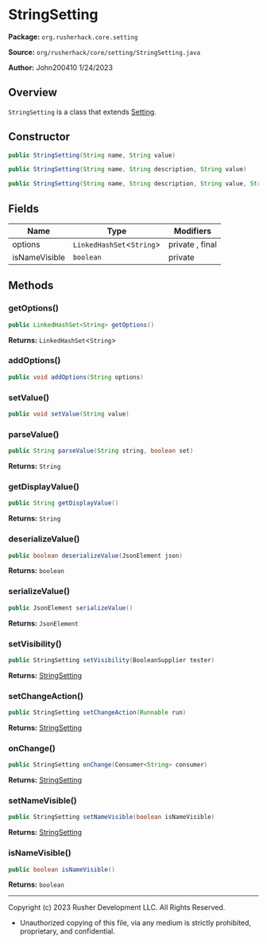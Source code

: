 # StringSetting

**Package:** `org.rusherhack.core.setting`

**Source:** `org/rusherhack/core/setting/StringSetting.java`

**Author:** John200410 1/24/2023



## Overview

`StringSetting` is a class that extends [Setting](Setting.md).

## Constructor

```java
public StringSetting(String name, String value)
```

```java
public StringSetting(String name, String description, String value)
```

```java
public StringSetting(String name, String description, String value, String options)
```

## Fields

| Name | Type | Modifiers |
|------|------|----------|
| options | `LinkedHashSet`<`String`> | private , final |
| isNameVisible | `boolean` | private |


## Methods

### getOptions()

```java
public LinkedHashSet<String> getOptions()
```

**Returns:** `LinkedHashSet`<`String`>

### addOptions()

```java
public void addOptions(String options)
```

### setValue()

```java
public void setValue(String value)
```

### parseValue()

```java
public String parseValue(String string, boolean set)
```

**Returns:** `String`

### getDisplayValue()

```java
public String getDisplayValue()
```

**Returns:** `String`

### deserializeValue()

```java
public boolean deserializeValue(JsonElement json)
```

**Returns:** `boolean`

### serializeValue()

```java
public JsonElement serializeValue()
```

**Returns:** `JsonElement`

### setVisibility()

```java
public StringSetting setVisibility(BooleanSupplier tester)
```

**Returns:** [StringSetting](StringSetting.md)

### setChangeAction()

```java
public StringSetting setChangeAction(Runnable run)
```

**Returns:** [StringSetting](StringSetting.md)

### onChange()

```java
public StringSetting onChange(Consumer<String> consumer)
```

**Returns:** [StringSetting](StringSetting.md)

### setNameVisible()

```java
public StringSetting setNameVisible(boolean isNameVisible)
```

**Returns:** [StringSetting](StringSetting.md)

### isNameVisible()

```java
public boolean isNameVisible()
```

**Returns:** `boolean`

---

Copyright (c) 2023 Rusher Development LLC. All Rights Reserved.
* Unauthorized copying of this file, via any medium is strictly prohibited, proprietary, and confidential.
